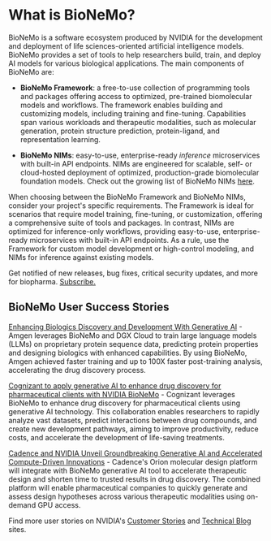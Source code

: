 # What is BioNeMo?

BioNeMo is a software ecosystem produced by NVIDIA for the development and deployment of life sciences-oriented artificial intelligence models. BioNeMo provides a set of tools to help researchers build, train, and deploy AI models for various biological applications. The main components of BioNeMo are:

- **BioNeMo Framework**: a free-to-use collection of programming tools and packages offering access to optimized, pre-trained biomolecular models and workflows. The framework enables building and customizing models, including training and fine-tuning. Capabilities span various workloads and therapeutic modalities, such as molecular generation, protein structure prediction, protein-ligand, and representation learning.

- **BioNeMo NIMs**: easy-to-use, enterprise-ready _inference_ microservices with built-in API endpoints. NIMs are engineered for scalable, self- or cloud-hosted deployment of optimized, production-grade biomolecular foundation models. Check out the growing list of BioNeMo NIMs [here](https://build.nvidia.com/explore/biology).

When choosing between the BioNeMo Framework and BioNeMo NIMs, consider your project's specific requirements. The Framework is ideal for scenarios that require model training, fine-tuning, or customization, offering a comprehensive suite of tools and packages. In contrast, NIMs are optimized for inference-only workflows, providing easy-to-use, enterprise-ready microservices with built-in API endpoints. As a rule, use the Framework for custom model development or high-control modeling, and NIMs for inference against existing models.

Get notified of new releases, bug fixes, critical security updates, and more for biopharma. [Subscribe.](https://www.nvidia.com/en-us/clara/biopharma/product-updates/)

## BioNeMo User Success Stories

[Enhancing Biologics Discovery and Development With Generative AI](https://www.nvidia.com/en-us/case-studies/amgen-biologics-discovery-and-development/) - Amgen leverages BioNeMo and DGX Cloud to train large language models (LLMs) on proprietary protein sequence data, predicting protein properties and designing biologics with enhanced capabilities. By using BioNeMo, Amgen achieved faster training and up to 100X faster post-training analysis, accelerating the drug discovery process.

[Cognizant to apply generative AI to enhance drug discovery for pharmaceutical clients with NVIDIA BioNeMo](https://investors.cognizant.com/news-and-events/news/news-details/2024/Cognizant-to-apply-generative-AI-to-enhance-drug-discovery-for-pharmaceutical-clients-with-NVIDIA-BioNeMo/default.aspx) - Cognizant leverages BioNeMo to enhance drug discovery for pharmaceutical clients using generative AI technology. This collaboration enables researchers to rapidly analyze vast datasets, predict interactions between drug compounds, and create new development pathways, aiming to improve productivity, reduce costs, and accelerate the development of life-saving treatments.

[Cadence and NVIDIA Unveil Groundbreaking Generative AI and Accelerated Compute-Driven Innovations](https://www.cadence.com/en_US/home/company/newsroom/press-releases/pr/2024/cadence-and-nvidia-unveil-groundbreaking-generative-ai-and.html) - Cadence's Orion molecular design platform will integrate with BioNeMo generative AI tool to accelerate therapeutic design and shorten time to trusted results in drug discovery. The combined platform will enable pharmaceutical companies to quickly generate and assess design hypotheses across various therapeutic modalities using on-demand GPU access.

Find more user stories on NVIDIA's [Customer Stories](https://www.nvidia.com/en-us/case-studies/?industries=Healthcare%20%26%20Life%20Sciences&page=1) and [Technical Blog](https://developer.nvidia.com/blog/search-posts/?q=bionemo) sites.
